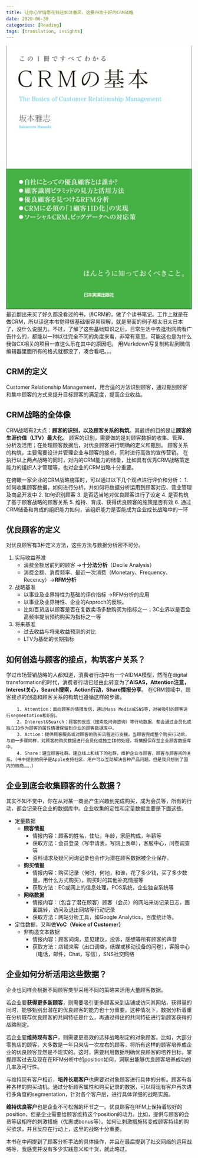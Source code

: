 ```yaml
---
title: 让你心甘情愿花钱还如沐春风，这要归功于好的CRM战略
date: 2020-06-30
categories: [Reading]
tags: [translation, insights]
---
```

![cover](/assets/img/postimg/crm/cover.jpg)
最近翻出来买了好久都没看过的书，讲CRM的，做了个读书笔记。工作上就是在做CRM，所以读这本书觉得很基础很容易理解，就是里面的例子都太旧太日本了，没什么说服力。不过，了解了这些基础知识之后，日常生活中去逛街网购看广告什么的，都能以一种以往完全不同的角度来看，非常有意思。可能这也是为什么我做CX相关的项目一直这么乐在其中的原因吧。
用Markdown写复制粘贴到微信编辑器里面所有的格式就都没了，凑合看吧。。。

## CRM的定义
Customer Relationship Management，用合适的方法识别顾客，通过甄别顾客和集中顾客的方式来提升目标顾客的满足度，提高企业收益。

## CRM战略的全体像
CRM战略有2大点：**顾客的识别，以及顾客关系的构筑**。其最终的目的是让**顾客的生涯价值（LTV）最大化**。
顾客的识别，需要做的是对顾客数据的收集、管理、分析及活用；在处理顾客数据后，对优良顾客进行明确的定义和甄别。
顾客关系的构筑，主要需要设计并管理企业与顾客的接点，同时进行高效的宣传营销。
在执行以上两点战略的同时，对内的CRM能力的储备，比如具有优秀CRM战略策定能力的组织人才管理等，也对企业的CRM战略十分重要。

在俯瞰一家企业的CRM战略施策时，可以通过以下几个观点进行评价和分析：
        1. 如何收集顾客数据，如何进行分析，并如何将数据分析运用到顾客对应、营业管理及商品开发中
        2. 如何识别顾客
        3. 是否适当地对优良顾客进行了设定
        4. 是否构筑了基于顾客战略的顾客关系
        5. 维持、育成、获得优良顾客的施策是否有效
        6. 通过CRM储备和育成的组织能力如何，该组织能力是否能成为企业成长战略中的一环

## 优良顾客的定义
对优良顾客有3种定义方法，这些方法与数据分析密不可分。
1. 实际收益基准
    - 消费金额居前列的顾客 →**十分法分析**（Decile Analysis）
    - 消费金额、消费频率、最近一次消费（Monetary、Frequency、Recency）→**RFM分析**
2. 战略基准
    - 以事业及业界特性为基础的评价指标 →RFM分析的应用
    - 以事业及业界特性、企业的Approch的反映。
    - 比如百货店以顾客是否在复数卖场多数购买为指标之一；3C业界以是否会高频率提前预约购买为指标之一等
3. 将来基准
    - 过去收益与将来收益预测的对比
    - LTV为基础的长期指标

## 如何创造与顾客的接点，构筑客户关系？
学过市场营销战略的人都知道，消费者行动中有一个AIDMA模型，然而在digital transformation的时代，消费者行动已经由此转变为了**AISAS，Attention注意，Interest关心，Search搜索，Action行动，Share情报分享**。
在CRM领域中，顾客接点的创造和顾客关系的构筑也遵循这样的步骤。

        1. Attention：面向顾客的情报发信，通过Mass Media或SNS等，对被吸引的顾客进行segmentation和识别。
        2. Interest&Search：顾客的反应（搜索及问询咨询）等行动数据，都会通过会员化或独立ID作为顾客的属性情报保留到企业的顾客数据库中。
        3. Action：提供顾客服务或对顾客的购买流程进行支援。当顾客完成整个购买行动后，与前一步骤同样，对顾客的购买数据进行会员化或独立ID的处理，将情报保存至企业顾客数据库中。
        4. Share：建立顾客社群。建立线上和线下的社群，维护企业与顾客，顾客与顾客间的关系。（书中提到的例子是Apple支持社区，用户可以互助解决各种产品问题。但是我只想到了国内的微商…….）

## 企业到底会收集顾客的什么数据？
其实不知不觉中，你在从对某一商品产生兴趣到完成购买，成为会员等，所有的行动，都会记录在企业的数据库中。企业收集的定性和定量数据主要是下面这些。
- 定量数据
    - **顾客情报**
        - 情报内容：顾客的姓名，住址，年龄，家庭构成，年薪等
        - 获取方法：会员登录（写申请表，写网上表单），客服中心，问卷调查等
        - 资料请求及疑问问询记录也会作为潜在顾客数据被企业保存。
    - **购买情报**
        - 情报内容：购买记录（何时，何地，和谁，花了多少钱，买了多少数量，用什么方式购买），购买时的其他补充情报等
        - 获取方法：EC或网上的信息处理，POS系统，企业独自系统等
    - **网络数据**
        - 情报内容：（包含了潜在顾客）顾客（会员）的网站来访记录日志，画面跳转，访问及退出网站等行动记录
        - 获取方法：网站分析工具，如Google Analytics，百度统计等。
- 定性数据，又叫做**VoC（Voice of Customer）**
    - 非构造文本数据
        - 情报内容：顾客问询，意见建议，投诉，感想等所有顾客的声音
        - 获取方法：店铺来客（出口调查，纸媒或移动设备的问卷），客服中心（电话，邮件，Chat，写信），SNS社交网络
		
## 企业如何分析活用这些数据？
企业也同样会根据不同顾客类型采用不同的策略来活用大量顾客数据。

若企业要**获得更多新顾客**，则需要吸引更多顾客来到店铺或访问其网站，获得量的同时，能够甄别出潜在的优良顾客的能力也十分重要。这种情况下，数据分析着重在分析既存优良顾客的共同特征是什么，再通过得出的共同特征进行新顾客获得的战略制定。

若企业要**维持现有客户**，则需要更高效的选择战略制定的对象顾客。比如，大部分零售店的顾客，大多数是一年只来店一次左右的顾客，将所有这样的顾客培养成企业的优良顾客显然是不现实的。这时，需要利用数据明确优良顾客的培养目标，掌握顾客过去及现在在RFM分析中的position如何，洞察出能够优良顾客培养成功的几率及可行性。

与维持现有客户相近，**培养长期客户**也需要对对象顾客进行具体的分析。顾客有各种各样的购买动机。通过分析顾客属性和购买记录的数据，可以将现有客户再次进行多角度的segmentation，针对各个客户层，进行具体详细的战略实施。

**维持优良客户**也是企业不可松懈的环节之一。优良顾客在RFM上保持着较好的position，但是企业需要给顾客维持这个position的动力。比如，提供与顾客的会员等级相符的刺激措施（优惠或bonus等）。如何让刺激措施转变成顾客持续的购买欲求，并且反应在行动上，这里的战略十分重要。

本书在中间提到了顾客分析手法的具体操作，并且在最后提到了社交网络的运用战略等，我感觉并没有多少实践意义和干货，就此略过。
